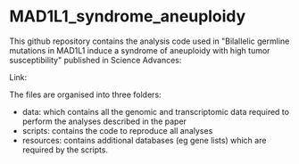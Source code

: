 # MAD1L1_syndrome_aneuploidy

This github repository contains the analysis code used in "Bilallelic germline mutations in MAD1L1 induce a syndrome of aneuploidy with high tumor susceptibility" published in Science Advances:

Link: 

The files are organised into three folders:

- data: which contains all the genomic and transcriptomic data required to perform the analyses described in the paper
- scripts: contains the code to reproduce all analyses
- resources: contains additional databases (eg gene lists) which are required by the scripts.

